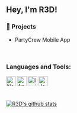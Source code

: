 ## Hey, I'm R3D!

### 📓 Projects
- PartyCrew Mobile App
<br/>

### Languages and Tools:

<a href="https://nodejs.org/en/" target="_blank"> <img align="left" alt="NodeJS" width="26px" src="https://cdn.jsdelivr.net/gh/devicons/devicon/icons/nodejs/nodejs-original.svg"/> </a>
<a href="https://angularjs.org/" target="_blank"> <img align="left" alt="AngularJS" width="26px" src="https://cdn.jsdelivr.net/gh/devicons/devicon/icons/angularjs/angularjs-original.svg"/> </a>
<a href="https://ionicframework.com/" target="_blank"> <img align="left" alt="IonicFramework" width="26px" src="https://cdn.jsdelivr.net/gh/devicons/devicon/icons/ionic/ionic-original.svg"/> </a>
<a> <img align="left" alt="Java" width="26px" src="https://cdn.jsdelivr.net/gh/devicons/devicon/icons/java/java-original-wordmark.svg"/> </a>

<br/>
<br/>
<br/>

[![R3D's github stats](https://github-readme-stats.vercel.app/api?username=R3DActual&include_all_commits=true&count_private=true&show_icons=true&line_height=20&title_color=FFFFFF&icon_color=FFFFFF&text_color=FFFFFF&bg_color=0D1117)](https://github.com/R3DActual/github-readme-stats)
